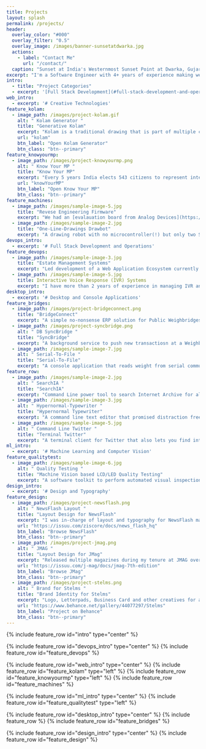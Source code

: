 ```yaml
---
title: Projects
layout: splash
permalink: /projects/
header:
  overlay_color: "#000"
  overlay_filter: "0.5"
  overlay_image: /images/banner-sunsetatdwarka.jpg
  actions:
    - label: "Contact Me"
      url: "/contact/"
  caption: "Sunset at India's Westernmost Sunset Point at Dwarka, Gujarat"
excerpt: "I'm a Software Engineer with 4+ years of experience making web applications, machine learning tools and data processing applications with remote teams"
intro: 
  - title: "Project Categories"
  - excerpt: '[Full Stack Development](#full-stack-development-and-operations){: .btn .btn--info} [Creative Technology](#creative-technologies){: .btn .btn--info} [Machine Learning](#machine-learning-and-computer-vision){: .btn .btn--info} [Desktop and Data Apps](#desktop-and-console-applications){: .btn .btn--info} [Design](#design-and-typography){: .btn .btn--info}'
web_intro: 
  - excerpt: '# Creative Technologies'
feature_kolam:
  - image_path: /images/project-kolam.gif
    alt: " Kolam Generator "
    title: "Generative Kolam"
    excerpt: "Kolam is a traditional drawing that is part of multiple cultures in South East Asia. They can be seen outside of homes on particular occassions and all of these Kolams look different. The Kolam Generator uses symmetry & rules of a Kolam and P5.js to keep making Kolams until you close the tab"
    url: "kolam"
    btn_label: "Open Kolam Generator"
    btn_class: "btn--primary"
feature_knowyourmp:
  - image_path: /images/project-knowyourmp.png
    alt: " Know Your MP "
    title: "Know Your MP"
    excerpt: "Every 5 years India elects 543 citizens to represent interest of every region of the country. Know Your MP shows state of the nation using multiple maps each showing key personal metrics of our representatives. Built with D3.js"
    url: "knowYourMP"
    btn_label: "Open Know Your MP"
    btn_class: "btn--primary"
feature_machines:
  - image_path: /images/sample-image-5.jpg
    title: "Revese Engineering Firmware"
    excerpt: "We had an [evalauation board from Analog Devices](https://www.analog.com/en/design-center/evaluation-hardware-and-software/evaluation-boards-kits/eval-sdp-h1.html#eb-documentation) used for low-cost evaluation of ADI components. I wrote an API for this board so that we can gather data collected by it, I collected transferred packets In and Out of the board with USB Sniffer. These traces were then used to make an API for the board. This required learning about the USB3 Spec, `LibUSB` (C Library) and `PyUSB` for replaying the traces"
  - image_path: /images/sample-image-2.jpg
    title: "One-Line-Drawings Drawbot"
    excerpt: "A drawing robot with no microcontroller(!) but only two Servo Motors. This was an experimental design to simplify onboard electronics. The Servo Motors can be plugged in to any device with a headphone jack which plays an audio file. The audio contains drawing instructions encoded into two PWM waves -- one for each motor"
devops_intro: 
  - excerpt: '# Full Stack Development and Operations'
feature_devops:
  - image_path: /images/sample-image-3.jpg
    title: "Estate Management Systems"
    excerpt: "Led development of a Web Application Ecosystem currently used by a Fortune 50 Company. It is used to manage a company town of more than 15,000 residents. These web applications are being used to manage Guest Houses, Residential Maintenance Requests, Inventory of Department and all Township Buildings, Quarter Allotment, and Residential Bill Generation. Built with Windows, Apache, `SQL Server` and PHP Stack using Bootstrap for Frontend"
  - image_path: /images/sample-image-5.jpg
    title: Interactive Voice Response (IVR) Systems
    excerpt: "I have more than 2 years of experience in managing IVR and Internet Telephony based SaaS Business. My key responsibilities included System Administration and DevOps on a Windows, Apache, `SQL`, `PHP` Stack"
desktop_intro: 
  - excerpt: '# Desktop and Console Applications'
feature_bridges:
  - image_path: /images/project-bridgeconnect.png
    title: "BridgeConnect"
    excerpt: "A simple no-nonsense ERP solution for Public Weighbridges. The application is written in `C#.NET` with frontend made in WPF and uses an `SQLite` database"
  - image_path: /images/project-syncbridge.png
    alt: " DB SyncBridge "
    title: "SyncBridge"
    excerpt: "A background service to push new transactiosn at a Weighbridge to an API. Built with `C#.NET`"
  - image_path: /images/sample-image-7.jpg
    alt: " Serial-To-File "
    title: "Serial-To-File"
    excerpt: "A console application that reads weight from serial communication based WeighBridge Controllers and overwrites it in a file. It adapts to all the string formats used across manufacturers. Built with `C#.NET`"
feature_row:
  - image_path: /images/sample-image-2.jpg
    alt: " SearchIA "
    title: "SearchIA"
    excerpt: "Command Line power tool to search Internet Archive for all media right from the Terminal. Built with Internet Archive API and `Python`"
  - image_path: /images/sample-image-3.jpg
    alt: " Hypernormal-Typewriter "
    title: "Hypernormal Typewriter"
    excerpt: "A command line text editor that promised distraction free research and collaboration tools. It turned out to be a vapourware and never saw the light of the day. Built with curses library and `Python`"
  - image_path: /images/sample-image-5.jpg
    alt: " Command Line Twitter "
    title: "Terminal Twitter"
    excerpt: "A terminal client for Twitter that also lets you find interesting users at any city. Built with `Python`"
ml_intro: 
  - excerpt: '# Machine Learning and Computer Vision'
feature_qualitytest:
  - image_path: /images/sample-image-6.jpg
    alt: " Quality Testing "
    title: "Machine Vision based LCD/LED Quality Testing"
    excerpt: "A software toolkit to perform automated visual inspection on displays based on LED or LCD using a camera. We've defined multiple tests that can be used to check for soldering issues, dead pixels and uneven contrast/brightness problems right on the assembly line. Built with `C#.NET` and `OpenCV`"
design_intro: 
  - excerpt: '# Design and Typography'
feature_design:
  - image_path: /images/project-newsflash.png
    alt: " NewsFlash Layout "
    title: "Layout Design for NewsFlash"
    excerpt: "I was in-charge of layout and typography for NewsFlash magazine during annual cultural festival at my engineering college"
    url: "https://issuu.com/ziscore/docs/news_flash_hq"
    btn_label: "Browse NewsFlash"
    btn_class: "btn--primary"
  - image_path: /images/project-jmag.png
    alt: " JMAG "
    title: "Layout Design for JMag"
    excerpt: "Released multiple magazines during my tenure at JMAG over a period of two years"
    url: "https://issuu.com/j-mag/docs/jmag-7th-edition"
    btn_label: "Browse JMag"
    btn_class: "btn--primary"
  - image_path: /images/project-stelms.png
    alt: " Brand for Stelms "
    title: "Brand Identity for Stelms"
    excerpt: "Logo, Letterpads, Business Card and other creatives for a friend's company"
    url: "https://www.behance.net/gallery/44077297/Stelms"
    btn_label: "Project on Behance"
    btn_class: "btn--primary"
---
```


{% include feature_row id="intro" type="center" %}

{% include feature_row id="devops_intro" type="center" %}
{% include feature_row id="feature_devops" %}

{% include feature_row id="web_intro" type="center" %}
{% include feature_row id="feature_kolam" type="left" %}
{% include feature_row id="feature_knowyourmp" type="left" %}
{% include feature_row id="feature_machines" %}

{% include feature_row id="ml_intro" type="center" %}
{% include feature_row id="feature_qualitytest" type="left" %}

{% include feature_row id="desktop_intro" type="center" %}
{% include feature_row %}
{% include feature_row id="feature_bridges" %}

{% include feature_row id="design_intro" type="center" %}
{% include feature_row id="feature_design" %}
